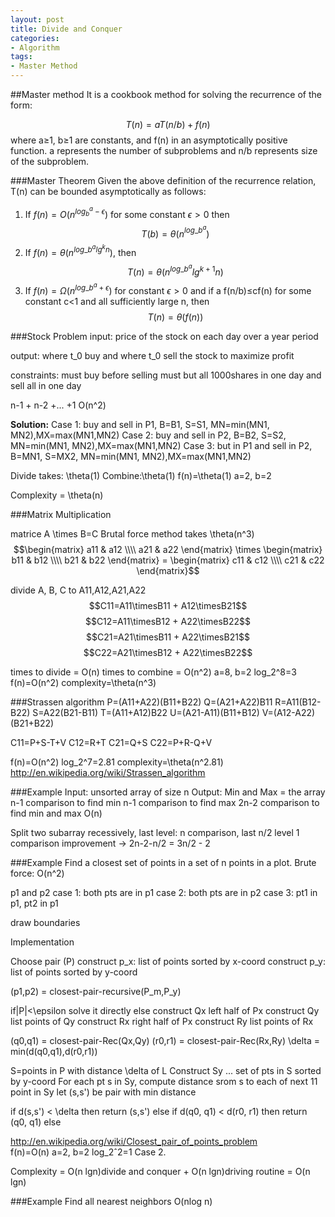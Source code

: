 ```yaml
---
layout: post
title: Divide and Conquer
categories:
- Algorithm
tags:
- Master Method
---
```


##Master method
It is a cookbook method for solving the recurrence of the form:

$$T(n)= aT(n/b) + f(n)$$
where a≥1, b≥1 are constants, and f(n) in an asymptotically positive function. a represents the number of subproblems and n/b represents size of the subproblem.

###Master Theorem 
Given the above definition of the recurrence relation, T(n) can be bounded asymptotically as follows:
 
1. If $f(n)=O(n^{log_b^a - \epsilon})$ for some constant $\epsilon>0$ then $$T(b)= \theta(n^{log\_b^a})$$
2. If $f(n)=\theta(n^{log\_b^alg^kn})$, then $$T(n)=\theta(n^{log\_b^a}lg^{k+1}n)$$
3. If $f(n)=\Omega(n^{log\_b^a+\epsilon})$ for constant $\epsilon>0$ and if a f(n/b)≤cf(n) for some constant c<1 and all sufficiently large n, then $$T(n) = \theta(f(n))$$

###Stock Problem
input: price of the stock on each day over a year period

output: where t_0 buy and where t_0 sell the stock to maximize profit

constraints: 
must buy before selling
must but all 1000shares in one day and sell all in one day

n-1 + n-2 +... +1
O(n^2)

**Solution:**
Case 1: buy and sell in P1, B=B1, S=S1, 
MN=min(MN1, MN2),MX=max(MN1,MN2)
Case 2: buy and sell in P2, B=B2, S=S2,
MN=min(MN1, MN2),MX=max(MN1,MN2)
Case 3: but in P1 and sell in P2, B=MN1, S=MX2,
MN=min(MN1, MN2),MX=max(MN1,MN2)

Divide takes: \theta(1)
Combine:\theta(1)
f(n)=\theta(1)
a=2, b=2

Complexity = \theta(n)

###Matrix Multiplication

matrice A \times B=C
Brutal force method takes \theta(n^3) 
$$\begin{matrix} a11 & a12 \\\\ a21 & a22 \end{matrix} \times \begin{matrix} b11 & b12 \\\\ b21 & b22 \end{matrix} = \begin{matrix} c11 & c12 \\\\ c21 & c22 \end{matrix}$$	

divide A, B, C to A11,A12,A21,A22
$$C11=A11\timesB11 + A12\timesB21$$
$$C12=A11\timesB12 + A22\timesB22$$
$$C21=A21\timesB11 + A22\timesB21$$
$$C22=A21\timesB12 + A22\timesB22$$

times to divide = O(n)
times to combine = O(n^2)
a=8, b=2
log_2^8=3
f(n)=O(n^2)
complexity=\theta(n^3)

###Strassen algorithm
P=(A11+A22)(B11+B22)
Q=(A21+A22)B11
R=A11(B12-B22)
S=A22(B21-B11)
T=(A11+A12)B22
U=(A21-A11)(B11+B12)
V=(A12-A22)(B21+B22)

C11=P+S-T+V
C12=R+T
C21=Q+S
C22=P+R-Q+V

f(n)=O(n^2)
log_2^7=2.81
complexity=\theta(n^2.81)
<http://en.wikipedia.org/wiki/Strassen_algorithm>

###Example
Input: unsorted array of size n
Output: Min and Max = the array
n-1 comparison to find min
n-1 comparison to find max
2n-2 comparison to find min and max
O(n)

Split two subarray recessively, 
last level: n comparison, last n/2 level 1 comparison
improvement -> 2n-2-n/2 = 3n/2 - 2

###Example
Find a closest set of points in a set of n points in a plot. 
Brute force: O(n^2)

p1 and p2
case 1: both pts are in p1
case 2: both pts are in p2
case 3: pt1 in p1, pt2 in p1

draw boundaries 


Implementation 

Choose  pair (P)
construct p_x: list of points sorted by x-coord
construct p_y: list of points sorted by y-coord

(p1,p2) = closest-pair-recursive(P_m,P_y)

if|P|<\epsilon
	solve it directly
else
	construct Qx left half of Px
	construct Qy list points of Qy
	construct Rx right half of Px
	construct Ry list points of Rx
	
(q0,q1) = closest-pair-Rec(Qx,Qy)
(r0,r1) = closest-pair-Rec(Rx,Ry)
\delta = min(d(q0,q1),d(r0,r1))	

S=points in P with distance \delta of L
Construct Sy ... set of pts in S sorted by y-coord
For each pt s in Sy, compute distance
	srom s to each of next 11 point in Sy let (s,s') be pair with min distance
	
if d(s,s') < \delta then
	return (s,s')
else if d(q0, q1) < d(r0, r1) then
	return (q0, q1)
else
		
	
<http://en.wikipedia.org/wiki/Closest_pair_of_points_problem>	
f(n)=O(n)
a=2, b=2
log_2ˆ2=1 
Case 2.

Complexity = O(n lgn)divide and conquer + O(n lgn)driving routine = O(n lgn) 


###Example
Find all nearest neighbors 
O(nlog n)